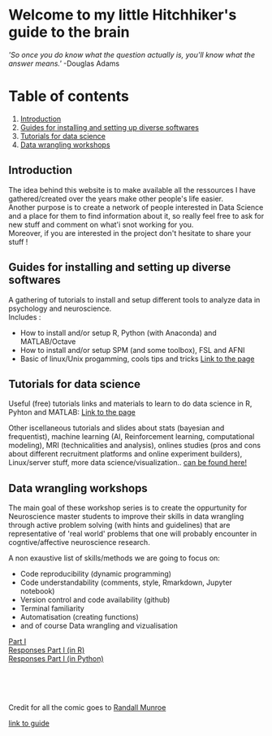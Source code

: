 # Welcome to my little Hitchhiker's guide to the brain

_'So once you do know what the question actually is, you'll know what the answer means.'_     -Douglas Adams  



# Table of contents
1. [Introduction](#intro)
2. [Guides for installing and setting up diverse softwares](#install)
3. [Tutorials for data science](#tutos)
4. [Data wrangling workshops](#work)

## Introduction <a name="intro"></a>
The idea behind this website is to make available all the ressources I have gathered/created over the years make other people's life easier. </br>
Another purpose is to create a network of people interested in Data Science and a place for them to find information about it, so really feel free to ask for new stuff and comment on what'i snot working for you. </br>
Moreover, if you are interested in the project don't hesitate to share your stuff !

## Guides for installing and setting up diverse softwares <a name="install"></a>
A gathering of tutorials to install and setup different tools to analyze data in psychology and neuroscience.</br>
Includes : </br>
- How to install and/or setup R, Python (with Anaconda) and MATLAB/Octave
- How to install and/or setup SPM (and some toolbox), FSL and AFNI
- Basic of linux/Unix progamming, cools tips and tricks
[Link to the page](https://munoztd0.github.io/Hitchhikers_guide_to_the_brain/install)  </br>


## Tutorials for data science <a name="tutos"></a>
Useful (free) tutorials links and materials to learn to do data science in R, Pyhton and MATLAB: [Link to the page](https://munoztd0.github.io/Hitchhikers_guide_to_the_brain/links)  </br>

Other iscellaneous tutorials and slides about stats (bayesian and frequentist), machine learning (AI, Reinforcement learning, computational modeling), MRI (technicalities and analysis), onlines studies (pros and cons about different recruitment platforms and online experiment builders), Linux/server stuff, more data science/visualization.. [can be found here!](https://github.com/munoztd0/Hitchhikers_guide_to_the_brain/tree/gh-pages/tutos)

## Data wrangling workshops  <a name="work"></a>
The main goal of these workshop series is to create the oppurtunity for Neuroscience master students to improve their skills in data wrangling through active problem solving (with hints and guidelines) that are representative of 'real world' problems that one will probably encounter in cogntive/affective neuroscience research.  </br>

A non exaustive list of skills/methods we are going to focus on: 
  - Code reproducibility (dynamic programming)
  - Code understandability (comments, style, Rmarkdown, Jupyter notebook)
  - Version control and code availability (github)
  - Terminal familiarity
  - Automatisation (creating functions)
  - and of course Data wrangling and vizualisation

[Part I](https://munoztd0.github.io/Data_Wrangling_NeuroMaster/) </br>
[Responses Part I (in R) ](https://munoztd0.github.io/Response_work1/) </br>
[Responses Part I (in Python)](https://github.com/munoztd0/Response_work1/blob/main/responses.ipynb) </br>

 </br> </br> </br>

Credit for all the comic goes to [Randall Munroe](https://xkcd.com/)  </br>

[link to guide](https://munoztd0.github.io/Hitchhikers_guide_to_the_brain/)  </br>


